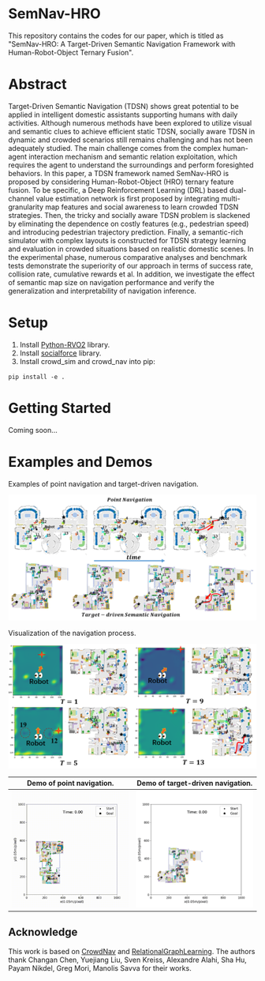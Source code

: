 # SemNav-HRO

This repository contains the codes for our paper, which is titled as "SemNav-HRO: A Target-Driven Semantic Navigation Framework with Human-Robot-Object Ternary Fusion". 

# Abstract

Target-Driven Semantic Navigation (TDSN) shows great potential to be applied in intelligent domestic assistants supporting humans with daily activities. Although numerous methods have been explored to utilize visual and semantic clues to achieve efficient static TDSN, socially aware TDSN in dynamic and crowded scenarios still remains challenging and has not been adequately studied. The main challenge comes from the complex human-agent interaction mechanism and semantic relation exploitation, which requires the agent to understand the surroundings and perform foresighted behaviors. In this paper, a TDSN framework named SemNav-HRO is proposed by considering Human-Robot-Object (HRO) ternary feature fusion. To be specific, a Deep Reinforcement Learning (DRL) based dual-channel value estimation network is first proposed by integrating multi-granularity map features and social awareness to learn crowded TDSN strategies. Then, the tricky and socially aware TDSN problem is slackened by eliminating the dependence on costly features (e.g., pedestrian speed) and introducing pedestrian trajectory prediction. Finally, a semantic-rich simulator with complex layouts is constructed for TDSN strategy learning and evaluation in crowded situations based on realistic domestic scenes. In the experimental phase, numerous comparative analyses and benchmark tests demonstrate the superiority of our approach in terms of success rate, collision rate, cumulative rewards et al. In addition, we investigate the effect of semantic map size on navigation performance and verify the generalization and interpretability of navigation inference.

# Setup
1. Install [Python-RVO2](https://github.com/sybrenstuvel/Python-RVO2) library.
2. Install [socialforce](https://github.com/ChanganVR/socialforce) library.
3. Install crowd_sim and crowd_nav into pip:
```
pip install -e .
```

# Getting Started
Coming soon...

# Examples and Demos

Examples of point navigation and target-driven navigation.
<div align="center">
	<img src="./Fig1.png" alt="Editor" width="800">
</div>

Visualization of the navigation process.
<div align="center">
	<img src="./Fig2.png" alt="Editor" width="800">
</div>

|                Demo of point navigation.             |                 Demo of target-driven navigation.             |
|:----------------------------------------------------:|:-------------------------------------------------------------:|
| <img src="./Demo-Point-Navigation.gif" width="500"/> | <img src="./Demo-Target-driven-Navigation.gif" width="500"/>  |


## Acknowledge
This work is based on [CrowdNav](https://github.com/vita-epfl/CrowdNav) and [RelationalGraphLearning](https://github.com/ChanganVR/RelationalGraphLearning).  The authors thank Changan Chen, Yuejiang Liu, Sven Kreiss, Alexandre Alahi, Sha Hu, Payam Nikdel, Greg Mori, Manolis Savva for their works.
